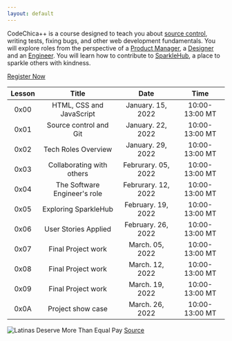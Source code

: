 ```yaml
---
layout: default
---
```


CodeChica++ is a course designed to teach you about [source control](./guides/git.html),
writing tests, fixing bugs, and other web development fundamentals.
You will explore roles from the perspective of a [Product Manager](./roles/product-manager.html),
a [Designer](./roles/designer.html) and an [Engineer](./roles/software-engineer.html).
You will learn how to contribute to [SparkleHub][sparklehub],
a place to sparkle others with kindness.

<a href="https://www.eventbrite.com/e/code-chica-advanced-coding-program-cohort-2-saturdays-tickets-215146768777" class="button primary">Register Now</a>

| Lesson | Title | Date | Time |
| :---: | :---: | :---: | :---: |
| 0x00 | HTML, CSS and JavaScript | January. 15, 2022 | 10:00-13:00 MT |
| 0x01 | Source control and Git   | January. 22, 2022 | 10:00-13:00 MT |
| 0x02 | Tech Roles Overview      | January. 29, 2022 | 10:00-13:00 MT |
| 0x03 | Collaborating with others | Februrary. 05, 2022 | 10:00-13:00 MT |
| 0x04 | The Software Engineer's role | Februrary. 12, 2022 | 10:00-13:00 MT |
| 0x05 | Exploring SparkleHub   | February. 19, 2022 | 10:00-13:00 MT |
| 0x06 | User Stories Applied | February. 26, 2022 | 10:00-13:00 MT |
| 0x07 | Final Project work | March. 05, 2022 | 10:00-13:00 MT |
| 0x08 | Final Project work | March. 12, 2022 | 10:00-13:00 MT |
| 0x09 | Final Project work | March. 19, 2022 | 10:00-13:00 MT |
| 0x0A | Project show case | March. 26, 2022 | 10:00-13:00 MT |

![Latinas Deserve More Than Equal Pay](/assets/images/latinas-deserve-more-than-equal-pay.png)
[Source](https://hispanicstar.org/resources/)

[slack]: /guides/slack.html
[sparklehub]: https://github.com/CodeChica/SparkleHub-lite
[zoom]: https://zoom.us/
[recordings]: https://codechica-plus-plus.slack.com/archives/C02EQF56ULW
[calendar]: https://calendar.google.com/calendar/u/0?cid=Y2xhc3Nyb29tMTA5OTkzMzI5MTI2NDM0MzIwNjMxQGdyb3VwLmNhbGVuZGFyLmdvb2dsZS5jb20
[registration]: https://www.eventbrite.com/e/code-chica-advanced-coding-program-cohort-2-saturdays-tickets-215146768777
